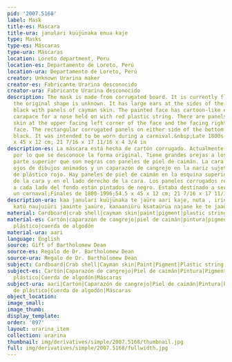 ```yaml
---
pid: '2007.5168'
label: Mask
title-es: Máscara
title-ura: janulari kuüjünaka enua kaje
type: Masks
type-es: Máscaras
type-ura: Máscaras
location: Loreto department, Peru
location-es: Departamento de Loreto, Perú
location-ura: Departamento de Loreto, Perú
creator: Unknown Urarina maker
creator-es: Fabricante Urarina desconocido
creator-ura: Fabricante Urarina desconocido
description: The mask is made from corrugated board. It is currently flattened, so
  the original shape is unknown. It has large ears at the sides of the top that are
  black with panels of cayman skin. The painted face has cartoon-like eyes and a crab
  carapace for a nose held on with red plastic string. There are panels of cayman
  skin at the upper facing left corner of the face and the facing right side of the
  face. The rectangular corrugated panels on either side of the bottom are painted
  black. It was intended to be worn during a carnival.&nbsp;Late 1800s-1996.&nbsp;54.5
  x 45 x 12 cm; 21 7/16 x 17 11/16 x 4 3/4 in
description-es: La máscara está hecha de cartón corrugado. Actualmente está aplanado,
  por lo que se desconoce la forma original. Tiene grandes orejas a los lados de la
  parte superior que son negras con paneles de piel de caimán. La cara pintada tiene
  ojos de dibujos animados y un caparazón de cangrejo en la nariz sujeto con una cuerda
  de plástico rojo. Hay paneles de piel de caimán en la esquina superior izquierda
  de la cara y en el lado derecho de la cara. Los paneles corrugados rectangulares
  a cada lado del fondo están pintados de negro. Estaba destinado a ser usado durante
  un carnaval;Finales de 1800-1996;54.5 x 45 x 12 cm; 21 7/16 x 17 11/16 x 4 3/4 pulgadas
description-ura: kaa janulari kuüjünaka te jaüre aari kaje, nuta , irichu, nasi, nujüae,
  katü naujuiüri jaainte jaaüre, kanaaniürü ksataürüa najane ke te jaaüre.
material: Cardboard|crab shell|cayman skin|paint|pigment|plastic string|cotton string
material-es: Cartón|caparazón de cangrejo|piel de caimán|pintura|pigmento|cuerda de
  plástico|cuerda de algodón
material-ura: aari
language: English
source: Gift of Bartholomew Dean
source-es: Regalo de Dr. Bartholomew Dean
source-ura: Regalo de Dr. Bartholomew Dean
subject: Cardboard|Crab shell|Cayman skin|Paint|Pigment|Plastic string|Cotton string|Masks
subject-es: Cartón|Caparazón de cangrejo|Piel de caimán|Pintura|Pigmento|Cuerda de
  plástico|Cuerda de algodón|Máscaras
subject-ura: aari|Cartón|Caparazón de cangrejo|Piel de caimán|Pintura|Pigmento|Cuerda
  de plástico|Cuerda de algodón|Máscaras
object_location:
image_small:
image_thumb:
display_template:
order: '097'
layout: urarina_item
collection: urarina
thumbnail: img/derivatives/simple/2007.5168/thumbnail.jpg
full: img/derivatives/simple/2007.5168/fullwidth.jpg
---
```

